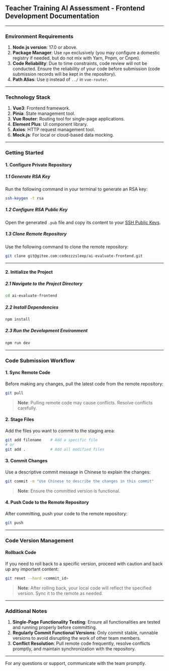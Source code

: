 ## Teacher Training AI Assessment - Frontend Development Documentation

---

### Environment Requirements

1. **Node.js version**: 17.0 or above.
2. **Package Manager**: Use `npm` exclusively (you may configure a domestic registry if needed, but do not mix with Yarn, Pnpm, or Cnpm).
3. **Code Reliability**: Due to time constraints, code review will not be conducted. Ensure the reliability of your code before submission (code submission records will be kept in the repository).
4. **Path Alias**: Use `@` instead of `../` in `vue-router`.

---

### Technology Stack

1. **Vue3**: Frontend framework.
2. **Pinia**: State management tool.
3. **Vue Router**: Routing tool for single-page applications.
4. **Element Plus**: UI component library.
5. **Axios**: HTTP request management tool.
6. **Mock.js**: For local or cloud-based data mocking.

---

### Getting Started

#### 1. Configure Private Repository

##### 1.1 Generate RSA Key

Run the following command in your terminal to generate an RSA key:

```bash
ssh-keygen -t rsa
```

##### 1.2 Configure RSA Public Key

Open the generated `.pub` file and copy its content to your [SSH Public Keys](https://gitee.com/profile/sshkeys).

##### 1.3 Clone Remote Repository

Use the following command to clone the remote repository:

```bash
git clone git@gitee.com:codezzzsleep/ai-evaluate-frontend.git
```

---

#### 2. Initialize the Project

##### 2.1 Navigate to the Project Directory

```bash
cd ai-evaluate-frontend
```

##### 2.2 Install Dependencies

```bash
npm install
```

##### 2.3 Run the Development Environment

```bash
npm run dev
```

---

### Code Submission Workflow

#### 1. Sync Remote Code

Before making any changes, pull the latest code from the remote repository:

```bash
git pull
```

> **Note**: Pulling remote code may cause conflicts. Resolve conflicts carefully.

#### 2. Stage Files

Add the files you want to commit to the staging area:

```bash
git add filename    # Add a specific file
# or
git add .           # Add all modified files
```

#### 3. Commit Changes

Use a descriptive commit message in Chinese to explain the changes:

```bash
git commit -m "Use Chinese to describe the changes in this commit"
```

> **Note**: Ensure the committed version is functional.

#### 4. Push Code to the Remote Repository

After committing, push your code to the remote repository:

```bash
git push
```

---

### Code Version Management

#### Rollback Code

If you need to roll back to a specific version, proceed with caution and back up any important content:

```bash
git reset --hard <commit_id>
```

> **Note**: After rolling back, your local code will reflect the specified version. Sync it to the remote as needed.

---

### Additional Notes

1. **Single-Page Functionality Testing**: Ensure all functionalities are tested and running properly before committing.
2. **Regularly Commit Functional Versions**: Only commit stable, runnable versions to avoid disrupting the work of other team members.
3. **Conflict Resolution**: Pull remote code frequently, resolve conflicts promptly, and maintain synchronization with the repository.

---

For any questions or support, communicate with the team promptly.